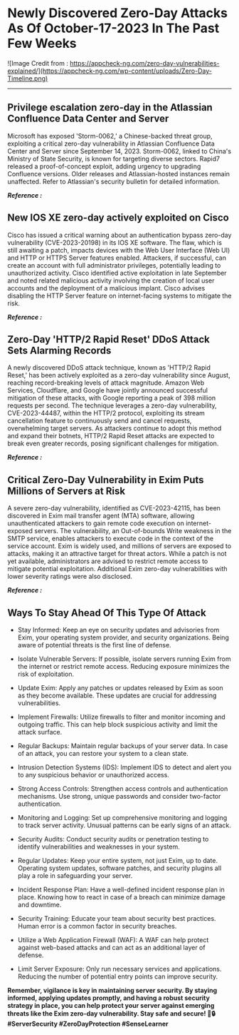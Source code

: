 # **Newly Discovered Zero-Day Attacks As Of October-17-2023 In The Past Few Weeks**


![Image Credit from : https://appcheck-ng.com/zero-day-vulnerabilities-explained/](https://appcheck-ng.com/wp-content/uploads/Zero-Day-Timeline.png)

***

## **Privilege escalation zero-day in the Atlassian Confluence Data Center and Server**

Microsoft has exposed 'Storm-0062,' a Chinese-backed threat group, exploiting a critical zero-day vulnerability in Atlassian Confluence Data Center and Server since September 14, 2023. Storm-0062, linked to China's Ministry of State Security, is known for targeting diverse sectors. Rapid7 released a proof-of-concept exploit, adding urgency to upgrading Confluence versions. Older releases and Atlassian-hosted instances remain unaffected. Refer to Atlassian's security bulletin for detailed information.

**_Reference :_**  

[](https://www.bleepingcomputer.com/news/security/microsoft-state-hackers-exploiting-confluence-zero-day-since-september/)


## **New IOS XE zero-day actively exploited on Cisco**

Cisco has issued a critical warning about an authentication bypass zero-day vulnerability (CVE-2023-20198) in its IOS XE software. The flaw, which is still awaiting a patch, impacts devices with the Web User Interface (Web UI) and HTTP or HTTPS Server features enabled. Attackers, if successful, can create an account with full administrator privileges, potentially leading to unauthorized activity. Cisco identified active exploitation in late September and noted related malicious activity involving the creation of local user accounts and the deployment of a malicious implant. Cisco advises disabling the HTTP Server feature on internet-facing systems to mitigate the risk.


**_Reference :_**  

[](https://www.bleepingcomputer.com/news/security/cisco-warns-of-new-ios-xe-zero-day-actively-exploited-in-attacks/)


## Zero-Day 'HTTP/2 Rapid Reset' DDoS Attack Sets Alarming Records

A newly discovered DDoS attack technique, known as 'HTTP/2 Rapid Reset,' has been actively exploited as a zero-day vulnerability since August, reaching record-breaking levels of attack magnitude. Amazon Web Services, Cloudflare, and Google have jointly announced successful mitigation of these attacks, with Google reporting a peak of 398 million requests per second. The technique leverages a zero-day vulnerability, CVE-2023-44487, within the HTTP/2 protocol, exploiting its stream cancellation feature to continuously send and cancel requests, overwhelming target servers. As attackers continue to adopt this method and expand their botnets, HTTP/2 Rapid Reset attacks are expected to break even greater records, posing significant challenges for mitigation.


**_Reference :_**  

[](https://www.bleepingcomputer.com/news/security/new-http-2-rapid-reset-zero-day-attack-breaks-ddos-records/)


## Critical Zero-Day Vulnerability in Exim Puts Millions of Servers at Risk

A severe zero-day vulnerability, identified as CVE-2023-42115, has been discovered in Exim mail transfer agent (MTA) software, allowing unauthenticated attackers to gain remote code execution on internet-exposed servers. The vulnerability, an Out-of-bounds Write weakness in the SMTP service, enables attackers to execute code in the context of the service account. Exim is widely used, and millions of servers are exposed to attacks, making it an attractive target for threat actors. While a patch is not yet available, administrators are advised to restrict remote access to mitigate potential exploitation. Additional Exim zero-day vulnerabilities with lower severity ratings were also disclosed.

**_Reference :_**  

[](https://www.bleepingcomputer.com/news/security/millions-of-exim-mail-servers-exposed-to-zero-day-rce-attacks/)


## **Ways To Stay Ahead Of This Type Of Attack**

- Stay Informed: Keep an eye on security updates and advisories from Exim, your operating system provider, and security organizations. Being aware of potential threats is the first line of defense.

- Isolate Vulnerable Servers: If possible, isolate servers running Exim from the internet or restrict remote access. Reducing exposure minimizes the risk of exploitation.

- Update Exim: Apply any patches or updates released by Exim as soon as they become available. These updates are crucial for addressing vulnerabilities.

- Implement Firewalls: Utilize firewalls to filter and monitor incoming and outgoing traffic. This can help block suspicious activity and limit the attack surface.

- Regular Backups: Maintain regular backups of your server data. In case of an attack, you can restore your system to a clean state.

- Intrusion Detection Systems (IDS): Implement IDS to detect and alert you to any suspicious behavior or unauthorized access.

- Strong Access Controls: Strengthen access controls and authentication mechanisms. Use strong, unique passwords and consider two-factor authentication.

- Monitoring and Logging: Set up comprehensive monitoring and logging to track server activity. Unusual patterns can be early signs of an attack.

- Security Audits: Conduct security audits or penetration testing to identify vulnerabilities and weaknesses in your system.

- Regular Updates: Keep your entire system, not just Exim, up to date. Operating system updates, software patches, and security plugins all play a role in safeguarding your server.

- Incident Response Plan: Have a well-defined incident response plan in place. Knowing how to react in case of a breach can minimize damage and downtime.

- Security Training: Educate your team about security best practices. Human error is a common factor in security breaches.

- Utilize a Web Application Firewall (WAF): A WAF can help protect against web-based attacks and can act as an additional layer of defense.

- Limit Server Exposure: Only run necessary services and applications. Reducing the number of potential entry points can improve security.

**Remember, vigilance is key in maintaining server security. By staying informed, applying updates promptly, and having a robust security strategy in place, you can help protect your server against emerging threats like the Exim zero-day vulnerability. Stay safe and secure! 💪🔒 #ServerSecurity #ZeroDayProtection #SenseLearner**
